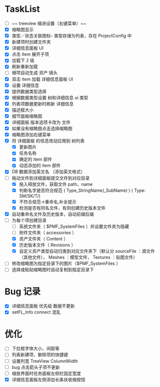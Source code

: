 # TaskList

- [ ] ~~ treeview 缩进设置（右键菜单）~~
- [x] 缩略图显示
- [x] 类型／状态关联图标- 类型存储为列表，存在 ProjectConfig 中
- [x] 新建项时创建文件夹
- [x] 详细信息面板 UI
- [x] 点击 item 展开子项
- [x] 加载下 2 级
- [x] 刷新重新加载
- [ ] 根项自动生成 资产 镜头
- [x] 双击 item 加载 详细信息面板 UI
- [x] 设置 详细信息
- [x] 提供数据类型选择
- [x] 根据数据类型设置 树和详细信息 ui 类型
- [x] 列表项数据更新时刷新 详细信息
- [x] 描述框大小
- [x] 细节面板缩略图
- [x] 详细面板 版本选项卡改为 文件
- [x] 如果没有缩略图点击选择缩略图
- [x] 缩略图添加右键菜单
- [x] 将 详细面板 的信息改动应用到 树列表
  - [x] 更新图片
  - [x] 任务名称
  - [x] 确定的 item 部件
  - [x] 动态添加的 item 部件
- [x] DB 数据添加英文名 （添加英文格式）
- [ ] 拖动文件到详细面板提交文件到对应目录
  - [x] 拖入释放文件，获取文件 path，name
  - [x] 判断名字是否符合规范 ( Type_StringName(\_SubName) ) ( Type: SM/SK/T/)
  - [x] 不符合规范->重命名,补全提示
  - [x] 检测是否有同名文件，有则创建历史版本文件
- [x] 自动重命名文件及历史版本，自动前缀后缀
- [ ] 为每个项创建目录
  - [ ] 系统文件夹（ \$PMF_SystemFiles ）并设置文件夹为隐藏
  - [ ] 附件文件夹（ accessories ）
  - [x] 资产文件夹（ Content ）
  - [x] 历史版本文件（ Revisions ）
  - [x] 自定义资产类型自动归类到对应文件夹下（默认分 sourceFile ：源文件（其他文件）， Meshes ：模型文件， Textures ：贴图文件）
- [ ] 修改缩略图为指定目录下的图片（\$PMF_SystemFiles ）
- [ ] 选择或粘贴缩略图时自动复制到指定目录下

# Bug 记录

- [x] 详细信息面板 优先级 数据不更新
- [x] setFL_Info connect 混乱

# 优化

- [ ] 下拉框字体大小、间距等
- [ ] 列表新建项、删除项的快捷键
- [ ] 设置列宽 TreeView ColumnWidth
- [ ] bug 点击箭头子项不更新
- [ ] 缩放界面时任务面板左侧栏固定宽度
- [x] 详细信息面板左侧添加长条状收缩按钮
